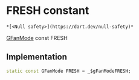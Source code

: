 


# FRESH constant




    *[<Null safety>](https://dart.dev/null-safety)*


[GFanMode](../../third_party_yonomi_graphql_schema___generated___schema.docs.schema.gql/GFanMode-class.md) const FRESH
  







## Implementation

```dart
static const GFanMode FRESH = _$gFanModeFRESH;


```







